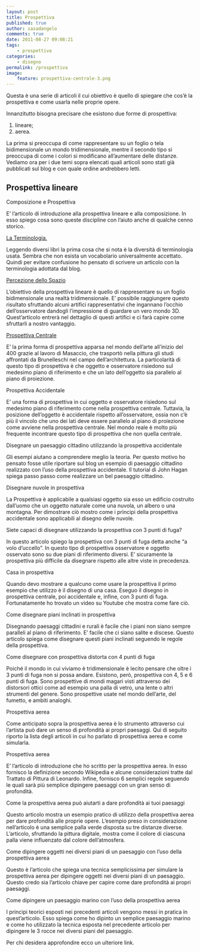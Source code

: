 ```yaml
---
layout: post
title: Prospettiva
published: true
author: sasadangelo
comments: true
date: 2011-08-27 09:08:21
tags:
    - prospettiva
categories:
    - disegno
permalink: /prospettiva
image:
    feature: prospettiva-centrale-3.png
---
```



Questa è una serie di articoli il cui obiettivo è quello di spiegare che cos&#8217;è la prospettiva e come usarla nelle proprie opere.

Innanzitutto bisogna precisare che esistono due forme di prospettiva:

  1. lineare;
  2. aerea.

La prima si preoccupa di come rappresentare su un foglio o tela bidimensionale un mondo tridimensionale, mentre il secondo tipo si preoccupa di come i colori si modificano all&#8217;aumentare delle distanze. Vediamo ora per i due temi sopra elencati quali articoli sono stati già pubblicati sul blog e con quale ordine andrebbero letti.

## **Prospettiva lineare**


  Composizione e Prospettiva


E&#8217; l&#8217;articolo di introduzione alla prospettiva lineare e alla composizione. In esso spiego cosa sono queste discipline con l&#8217;aiuto anche di qualche cenno storico.

[La Terminologia.][1]

Leggendo diversi libri la prima cosa che si nota è la diversità di terminologia usata. Sembra che non esista un vocabolario universalmente accettato. Quindi per evitare confusione ho pensato di scrivere un articolo con la terminologia adottata dal blog.

[Percezione dello Spazio][2]

L&#8217;obiettivo della prospettiva lineare è quello di rappresentare su un foglio bidimensionale una realtà tridimensionale. E&#8217; possibile raggiungere questo risultato sfruttando alcuni artifici rappresentativi che ingannano l&#8217;occhio dell&#8217;osservatore dandogli l&#8217;impressione di guardare un vero mondo 3D. Quest&#8217;articolo entrerà nel dettaglio di questi artifici e ci farà capire come sfruttarli a nostro vantaggio.

[Prospettiva Centrale][3]

E&#8217; la prima forma di prospettiva apparsa nel mondo dell&#8217;arte all&#8217;inizio del 400 grazie al lavoro di Masaccio, che trasportò nella pittura gli studi affrontati da Brunelleschi nel campo dell&#8217;architettura. La particolarità di questo tipo di prospettiva è che oggetto e osservatore risiedono sul medesimo piano di riferimento e che un lato dell&#8217;oggetto sia parallelo al piano di proiezione.


  Prospettiva Accidentale


E&#8217; una forma di prospettiva in cui oggetto e osservatore risiedono sul medesimo piano di riferimento come nella prospettiva centrale. Tuttavia, la posizione dell&#8217;oggetto è accidentale rispetto all&#8217;osservatore, ossia non c&#8217;è più il vincolo che uno dei lati deve essere parallelo al piano di proiezione come avviene nella prospettiva centrale. Nel mondo reale è molto più frequente incontrare questo tipo di prospettiva che non quella centrale.


  Disegnare un paesaggio cittadino utilizzando la prospettiva accidentale


Gli esempi aiutano a comprendere meglio la teoria. Per questo motivo ho pensato fosse utile riportare sul blog un esempio di paesaggio cittadino realizzato con l&#8217;uso della prospettiva accidentale. Il tutorial di John Hagan spiega passo passo come realizzare un bel paesaggio cittadino.


  Disegnare nuvole in prospettiva



  La Prospettiva è applicabile a qualsiasi oggetto sia esso un edificio costruito dall&#8217;uomo che un oggetto naturale come una nuvola, un albero o una montagna. Per dimostrare ciò mostro come i principi della prospettiva accidentale sono applicabili al disegno delle nuvole.



  Siete capaci di disegnare utilizzando la prospettiva con 3 punti di fuga?



  In questo articolo spiego la prospettiva con 3 punti di fuga detta anche &#8220;a volo d&#8217;uccello&#8221;. In questo tipo di prospettiva osservatore e oggetto osservato sono su due piani di riferimento diversi. E&#8217; sicuramente la prospettiva più difficile da disegnare rispetto alle altre viste in precedenza.



  Casa in prospettiva



  Quando devo mostrare a qualcuno come usare la prospettiva il primo esempio che utilizzo è il disegno di una casa. Eseguo il disegno in prospettiva centrale, poi accidentale e, infine, con 3 punti di fuga. Fortunatamente ho trovato un video su Youtube che mostra come fare ciò.



  Come disegnare piani inclinati in prospettiva



  Disegnando paesaggi cittadini e rurali è facile che i piani non siano sempre paralleli al piano di riferimento. E&#8217; facile che ci siano salite e discese. Questo articolo spiega come disegnare questi piani inclinati seguendo le regole della prospettiva.



  Come disegnare con prospettiva distorta con 4 punti di fuga



  Poiché il mondo in cui viviamo è tridimensionale è lecito pensare che oltre i 3 punti di fuga non si possa andare. Esistono, però, prospettiva con 4, 5 e 6 punti di fuga. Sono prospettive di mondi magari visti attraverso dei distorsori ottici come ad esempio una palla di vetro, una lente o altri strumenti del genere. Sono prospettive usate nel mondo dell&#8217;arte, del fumetto, e ambiti analoghi.



  Prospettiva aerea



  Come anticipato sopra la prospettiva aerea è lo strumento attraverso cui l&#8217;artista può dare un senso di profondità ai propri paesaggi. Qui di seguito riporto la lista degli articoli in cui ho parlato di prospettiva aerea e come simularla.



  Prospettiva aerea



  E&#8217; l&#8217;articolo di introduzione che ho scritto per la prospettiva aerea. In esso fornisco la definizione secondo Wikipedia e alcune considerazioni tratte dal Trattato di Pittura di Leonardo. Infine, fornisco 6 semplici regole seguendo le quali sarà più semplice dipingere paesaggi con un gran senso di profondità.



  Come la prospettiva aerea può aiutarti a dare profondità ai tuoi paesaggi



  Questo articolo mostra un esempio pratico di utilizzo della prospettiva aerea per dare profondità alle proprie opere. L&#8217;esempio preso in considerazione nell&#8217;articolo è una semplice palla verde disposta su tre distanze diverse. L&#8217;articolo, sfruttando la pittura digitale, mostra come il colore di ciascuna palla viene influenzato dal colore dell&#8217;atmosfera.



  Come dipingere oggetti nei diversi piani di un paesaggio con l&#8217;uso della prospettiva aerea



  Questo è l&#8217;articolo che spiega una tecnica semplicissima per simulare la prospettiva aerea per dipingere oggetti nei diversi piani di un paesaggio. Questo credo sia l&#8217;articolo chiave per capire come dare profondità ai propri paesaggi.



  Come dipingere un paesaggio marino con l&#8217;uso della prospettiva aerea



  I principi teorici esposti nei precedenti articoli vengono messi in pratica in quest&#8217;articolo. Esso spiega come ho dipinto un semplice paesaggio marino e come ho utilizzato la tecnica esposta nel precedente articolo per dipingere le 3 rocce nei diversi piani del paesaggio.



  Per chi desidera approfondire ecco un ulteriore link.




 [1]: https://www.disegnoepittura.it/prospettiva-terminologia-sapere/
 [2]: https://www.disegnoepittura.it/percezione-spazio/ "Percezione dello Spazio"
 [3]: https://www.disegnoepittura.it/prospettiva-centrale/